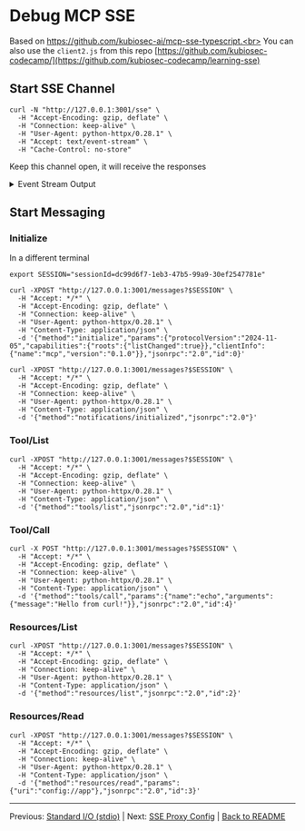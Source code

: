 # Debug MCP SSE
Based on https://github.com/kubiosec-ai/mcp-sse-typescript.<br>
You can also use the `client2.js` from this repo [https://github.com/kubiosec-codecamp/](https://github.com/kubiosec-codecamp/learning-sse)
## Start SSE Channel
```
curl -N "http://127.0.0.1:3001/sse" \
  -H "Accept-Encoding: gzip, deflate" \
  -H "Connection: keep-alive" \
  -H "User-Agent: python-httpx/0.28.1" \
  -H "Accept: text/event-stream" \
  -H "Cache-Control: no-store"
```
Keep this channel open, it will receive the responses

<details>
<summary>Event Stream Output</summary>
  
```
event: endpoint
data: /messages?sessionId=d3c8c6d8-6eb9-43b0-9104-00c4fa274466

event: message
data: {"result":{"protocolVersion":"2024-11-05","capabilities":{"resources":{},"tools":{},"prompts":{}},"serverInfo":{"name":"example-server","version":"1.0.0"}},"jsonrpc":"2.0","id":0}

event: message
data: {"result":{"tools":[{"name":"echo","inputSchema":{"type":"object","properties":{"message":{"type":"string"}},"required":["message"],"additionalProperties":false,"$schema":"http://json-schema.org/draft-07/schema#"}}]},"jsonrpc":"2.0","id":1}

event: message
data: {"result":{"resources":[{"uri":"config://app","name":"agent1"}]},"jsonrpc":"2.0","id":2}

event: message
data: {"result":{"contents":[{"uri":"config://app","text":"{\"name\":\"Reimbursement Agent\",\"description\":\"This agent handles the reimbursement process for the employees given the amount and purpose of the reimbursement.\",\"url\":\"http://localhost:10002/\",\"version\":\"1.0.0\",\"capabilities\":{\"streaming\":true,\"pushNotifications\":false,\"stateTransitionHistory\":false},\"defaultInputModes\":[\"text\",\"text/plain\"],\"defaultOutputModes\":[\"text\",\"text/plain\"],\"skills\":[{\"id\":\"process_reimbursement\",\"name\":\"Process Reimbursement Tool\",\"description\":\"Helps with the reimbursement process for users given the amount and purpose of the reimbursement.\",\"tags\":[\"reimbursement\"],\"examples\":[\"Can you reimburse me $20 for my lunch with the clients?\"]}]}","mimeType":"application/json"}]},"jsonrpc":"2.0","id":3}
...
```
</details>

## Start Messaging
### Initialize
In a different terminal
```
export SESSION="sessionId=dc99d6f7-1eb3-47b5-99a9-30ef2547781e"
```
```
curl -XPOST "http://127.0.0.1:3001/messages?$SESSION" \
  -H "Accept: */*" \
  -H "Accept-Encoding: gzip, deflate" \
  -H "Connection: keep-alive" \
  -H "User-Agent: python-httpx/0.28.1" \
  -H "Content-Type: application/json" \
  -d '{"method":"initialize","params":{"protocolVersion":"2024-11-05","capabilities":{"roots":{"listChanged":true}},"clientInfo":{"name":"mcp","version":"0.1.0"}},"jsonrpc":"2.0","id":0}'
```
```
curl -XPOST "http://127.0.0.1:3001/messages?$SESSION" \
  -H "Accept: */*" \
  -H "Accept-Encoding: gzip, deflate" \
  -H "Connection: keep-alive" \
  -H "User-Agent: python-httpx/0.28.1" \
  -H "Content-Type: application/json" \
  -d '{"method":"notifications/initialized","jsonrpc":"2.0"}'

```
### Tool/List
```
curl -XPOST "http://127.0.0.1:3001/messages?$SESSION" \
  -H "Accept: */*" \
  -H "Accept-Encoding: gzip, deflate" \
  -H "Connection: keep-alive" \
  -H "User-Agent: python-httpx/0.28.1" \
  -H "Content-Type: application/json" \
  -d '{"method":"tools/list","jsonrpc":"2.0","id":1}'
```
### Tool/Call
```
curl -X POST "http://127.0.0.1:3001/messages?$SESSION" \
  -H "Accept: */*" \
  -H "Accept-Encoding: gzip, deflate" \
  -H "Connection: keep-alive" \
  -H "User-Agent: python-httpx/0.28.1" \
  -H "Content-Type: application/json" \
  -d '{"method":"tools/call","params":{"name":"echo","arguments":{"message":"Hello from curl!"}},"jsonrpc":"2.0","id":4}'
```
### Resources/List
```
curl -XPOST "http://127.0.0.1:3001/messages?$SESSION" \
  -H "Accept: */*" \
  -H "Accept-Encoding: gzip, deflate" \
  -H "Connection: keep-alive" \
  -H "User-Agent: python-httpx/0.28.1" \
  -H "Content-Type: application/json" \
  -d '{"method":"resources/list","jsonrpc":"2.0","id":2}'
```
### Resources/Read
```
curl -XPOST "http://127.0.0.1:3001/messages?$SESSION" \
  -H "Accept: */*" \
  -H "Accept-Encoding: gzip, deflate" \
  -H "Connection: keep-alive" \
  -H "User-Agent: python-httpx/0.28.1" \
  -H "Content-Type: application/json" \
  -d '{"method":"resources/read","params":{"uri":"config://app"},"jsonrpc":"2.0","id":3}'
```

---
Previous: [Standard I/O (stdio)](./debug_stdio.md) | Next: [SSE Proxy Config](./debug_sse_proxy.md) | [Back to README](./README.md)

